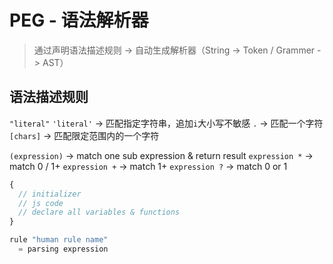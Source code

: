 # PEG - 语法解析器

> 通过声明语法描述规则 -> 自动生成解析器（String -> Token / Grammer -> AST）

## 语法描述规则

`"literal"` `'literal'` -> 匹配指定字符串，追加`i`大小写不敏感
`.` -> 匹配一个字符
`[chars]` -> 匹配限定范围内的一个字符

`(expression)` -> match one sub expression & return result
`expression *` -> match 0 / 1+
`expression +` -> match 1+
`expression ?` -> match 0 or 1

```js
{
  // initializer
  // js code
  // declare all variables & functions
}

rule "human rule name"
  = parsing expression
```


